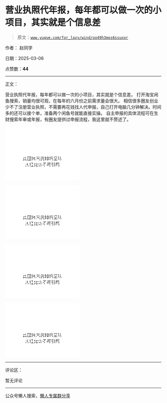 # 营业执照代年报，每年都可以做一次的小项目，其实就是个信息差

> 原文：[`www.yuque.com/for_lazy/wind/oo49h3mos6ssuxor`](https://www.yuque.com/for_lazy/wind/oo49h3mos6ssuxor)

作者： 赵同学

日期：2025-03-06

点赞数：**44**

* * *

正文：

营业执照代年报，每年都可以做一次的小项目，其实就是个信息差。 打开淘宝闲鱼搜索，销量均很可观，在每年的六月份之前需求量会很大。
相信很多圈友创业少不了注册营业执照，不需要再花钱找人代申报，自己打开电脑几分钟解决。时间多的还可以接个单，准备两个闲鱼号就能直接实操。
自主申报的具体流程可在生财搜索年审或年报，有圈友提供过申报流程，我这里就不赘述了。

![](img/822fa83341e47d7379a8c3973753a7bc.png "None")

![](img/ef94bb0ff9b1cba857b4ec0f3348fad4.png "None")

![](img/dfba1ff986e4902f71a58fe981882319.png "None")

![](img/db95b8597a6e5bd940b2e78f29eed5eb.png "None")

* * *

评论区：

暂无评论

* * *

公众号懒人搜索，[懒人专属群分享](https://lazybook.fun/#/blog/group)